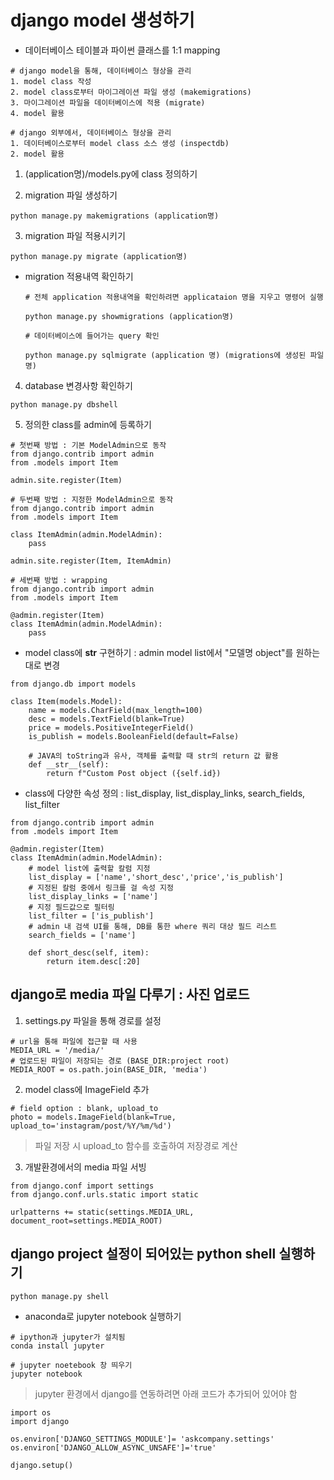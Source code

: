 # django model 생성하기

* 데이터베이스 테이블과 파이썬 클래스를 1:1 mapping

```
# django model을 통해, 데이터베이스 형상을 관리
1. model class 작성
2. model class로부터 마이그레이션 파일 생성 (makemigrations)
3. 마이그레이션 파일을 데이터베이스에 적용 (migrate)
4. model 활용
```

```
# django 외부에서, 데이터베이스 형상을 관리
1. 데이터베이스로부터 model class 소스 생성 (inspectdb)
2. model 활용
```


1. (application명)/models.py에 class 정의하기
 


2. migration 파일 생성하기

```
python manage.py makemigrations (application명)
```


3. migration 파일 적용시키기

```
python manage.py migrate (application명)
```


  - migration 적용내역 확인하기 

    ```
    # 전체 application 적용내역을 확인하려면 applicataion 명을 지우고 명령어 실행

    python manage.py showmigrations (application명)
    ```


    ```
    # 데이터베이스에 들어가는 query 확인

    python manage.py sqlmigrate (application 명) (migrations에 생성된 파일명)
    ```


4. database 변경사항 확인하기

```
python manage.py dbshell
```


5. 정의한 class를 admin에 등록하기

```
# 첫번째 방법 : 기본 ModelAdmin으로 동작
from django.contrib import admin
from .models import Item

admin.site.register(Item)
```

```
# 두번째 방법 : 지정한 ModelAdmin으로 동작
from django.contrib import admin
from .models import Item

class ItemAdmin(admin.ModelAdmin):
    pass

admin.site.register(Item, ItemAdmin)
```

```
# 세번째 방법 : wrapping 
from django.contrib import admin
from .models import Item

@admin.register(Item)
class ItemAdmin(admin.ModelAdmin):
    pass
```

* model class에 __str__ 구현하기 : admin model list에서 "모델명 object"를 원하는 대로 변경

```
from django.db import models

class Item(models.Model):
    name = models.CharField(max_length=100)
    desc = models.TextField(blank=True)
    price = models.PositiveIntegerField()
    is_publish = models.BooleanField(default=False)

    # JAVA의 toString과 유사, 객체를 출력할 때 str의 return 값 활용
    def __str__(self):
        return f"Custom Post object ({self.id})
```

* class에 다양한 속성 정의 : list_display, list_display_links, search_fields, list_filter

```
from django.contrib import admin
from .models import Item

@admin.register(Item)
class ItemAdmin(admin.ModelAdmin):
    # model list에 출력할 칼럼 지정
    list_display = ['name','short_desc','price','is_publish']
    # 지정된 칼럼 중에서 링크를 걸 속성 지정
    list_display_links = ['name']
    # 지정 필드값으로 필터링 
    list_filter = ['is_publish']
    # admin 내 검색 UI를 통해, DB를 통한 where 쿼리 대상 필드 리스트
    search_fields = ['name']

    def short_desc(self, item):
        return item.desc[:20]
```

## django로 media 파일 다루기 : 사진 업로드

1. settings.py 파일을 통해 경로를 설정

```
# url을 통해 파일에 접근할 때 사용
MEDIA_URL = '/media/'
# 업로드된 파일이 저장되는 경로 (BASE_DIR:project root)
MEDIA_ROOT = os.path.join(BASE_DIR, 'media')
```

2. model class에 ImageField 추가

```
# field option : blank, upload_to
photo = models.ImageField(blank=True, upload_to='instagram/post/%Y/%m/%d')
```
> 파일 저장 시 upload_to 함수를 호출하여 저장경로 계산

3. 개발환경에서의 media 파일 서빙

```
from django.conf import settings
from django.conf.urls.static import static

urlpatterns += static(settings.MEDIA_URL, document_root=settings.MEDIA_ROOT)
```

## django project 설정이 되어있는 python shell 실행하기

```
python manage.py shell
```

* anaconda로 jupyter notebook 실행하기

```
# ipython과 jupyter가 설치됨
conda install jupyter

# jupyter noetebook 창 띄우기
jupyter notebook
```

> jupyter 환경에서 django를 연동하려면 아래 코드가 추가되어 있어야 함

```
import os
import django

os.environ['DJANGO_SETTINGS_MODULE']= 'askcompany.settings'
os.environ['DJANGO_ALLOW_ASYNC_UNSAFE']='true'

django.setup()
```









 











